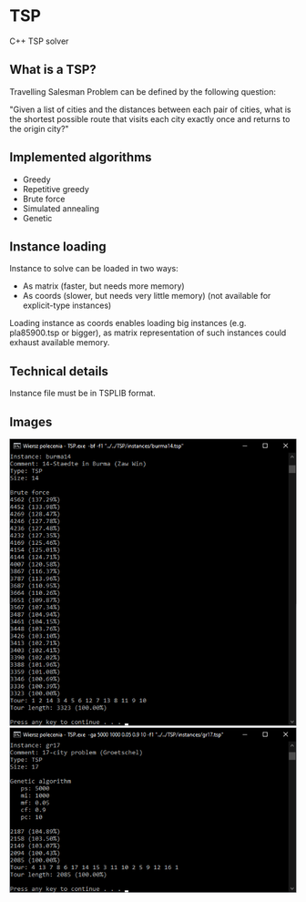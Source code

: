 # TSP
C++ TSP solver

## What is a TSP?
Travelling Salesman Problem can be defined by the following question:

"Given a list of cities and the distances between each pair of cities, what is the shortest possible route that visits each city exactly once and returns to the origin city?"

## Implemented algorithms
- Greedy
- Repetitive greedy
- Brute force
- Simulated annealing
- Genetic

## Instance loading
Instance to solve can be loaded in two ways:
- As matrix (faster, but needs more memory)
- As coords (slower, but needs very little memory) (not available for explicit-type instances)

Loading instance as coords enables loading big instances (e.g. pla85900.tsp or bigger), as matrix representation of such instances could exhaust available memory.

## Technical details
Instance file must be in TSPLIB format.

## Images
<img src="images/tsp_1.png">
<img src="images/tsp_2.png">